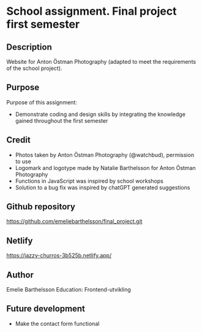 # School assignment. Final project first semester

## Description
Website for Anton Östman Photography (adapted to meet the requirements of the school project). 

## Purpose
Purpose of this assignment:
- Demonstrate coding and design skills by integrating the knowledge gained throughout the first semester

## Credit
- Photos taken by Anton Östman Photography (@watchbud), permission to use
- Logomark and logotype made by Natalie Barthelsson for Anton Östman Photography
- Functions in JavaScript was inspired by school workshops
- Solution to a bug fix was inspired by chatGPT generated suggestions

## Github repository
https://github.com/emeliebarthelsson/final_project.git

## Netlify
https://jazzy-churros-3b525b.netlify.app/

## Author
Emelie Barthelsson 
Education: Frontend-utvikling

## Future development
- Make the contact form functional